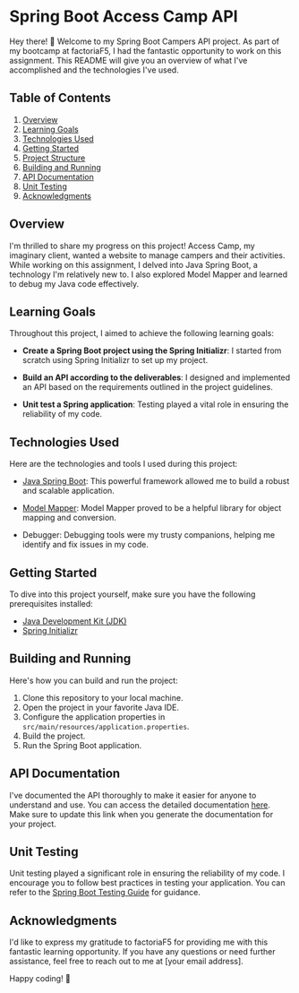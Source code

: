 # Spring Boot Access Camp API

Hey there! 👋 Welcome to my Spring Boot Campers API project. As part of my bootcamp at factoriaF5, I had the fantastic opportunity to work on this assignment. This README will give you an overview of what I've accomplished and the technologies I've used.

## Table of Contents

1. [Overview](#overview)
2. [Learning Goals](#learning-goals)
3. [Technologies Used](#technologies-used)
4. [Getting Started](#getting-started)
5. [Project Structure](#project-structure)
6. [Building and Running](#building-and-running)
7. [API Documentation](#api-documentation)
8. [Unit Testing](#unit-testing)
9. [Acknowledgments](#acknowledgments)

## Overview

I'm thrilled to share my progress on this project! Access Camp, my imaginary client, wanted a website to manage campers and their activities. While working on this assignment, I delved into Java Spring Boot, a technology I'm relatively new to. I also explored Model Mapper and learned to debug my Java code effectively.

## Learning Goals

Throughout this project, I aimed to achieve the following learning goals:

- **Create a Spring Boot project using the Spring Initializr**: I started from scratch using Spring Initializr to set up my project.

- **Build an API according to the deliverables**: I designed and implemented an API based on the requirements outlined in the project guidelines.

- **Unit test a Spring application**: Testing played a vital role in ensuring the reliability of my code.

## Technologies Used

Here are the technologies and tools I used during this project:

- [Java Spring Boot](https://spring.io/projects/spring-boot): This powerful framework allowed me to build a robust and scalable application.

- [Model Mapper](http://modelmapper.org/): Model Mapper proved to be a helpful library for object mapping and conversion.

- Debugger: Debugging tools were my trusty companions, helping me identify and fix issues in my code.

## Getting Started

To dive into this project yourself, make sure you have the following prerequisites installed:

- [Java Development Kit (JDK)](https://www.oracle.com/java/technologies/javase-downloads.html)
- [Spring Initializr](https://start.spring.io/)

## Building and Running

Here's how you can build and run the project:

1. Clone this repository to your local machine.
2. Open the project in your favorite Java IDE.
3. Configure the application properties in `src/main/resources/application.properties`.
4. Build the project.
5. Run the Spring Boot application.

## API Documentation

I've documented the API thoroughly to make it easier for anyone to understand and use. You can access the detailed documentation [here](#api-documentation-link). Make sure to update this link when you generate the documentation for your project.

## Unit Testing

Unit testing played a significant role in ensuring the reliability of my code. I encourage you to follow best practices in testing your application. You can refer to the [Spring Boot Testing Guide](https://docs.spring.io/spring-boot/docs/current/reference/html/features.html#features.testing) for guidance.

## Acknowledgments

I'd like to express my gratitude to factoriaF5 for providing me with this fantastic learning opportunity. If you have any questions or need further assistance, feel free to reach out to me at [your email address].

Happy coding! 🚀



